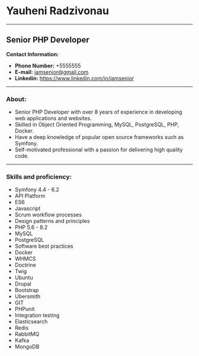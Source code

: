 # Yauheni Radzivonau
***
## Senior PHP Developer

**Contact Information:**
- **Phone Number:** +5555555
- **E-mail:** iamsenior@gmail.com
- **Linkedin:** https://www.linkedin.com/in/iamsenior
***
### About:
* Senior PHP Developer with over 8 years of experience in developing web applications and websites. 
* Skilled in Object Oriented Programming, MySQL, PostgreSQL, PHP, Docker. 
* Have a deep knowledge of popular open source frameworks such as Symfony. 
* Self-motivated professional with a passion for delivering high quality code.
***
### Skills and proficiency:

- Symfony 4.4 - 6.2
- API Platform
- ES6
- Javascript
- Scrum workflow processes
- Design patterns and principles
- PHP 5.6 - 8.2
- MySQL
- PostgreSQL
- Software best practices
- Docker
- WHMCS
- Doctrine
- Twig
- Ubuntu
- Drupal
- Bootstrap
- Ubersmith
- GIT
- PHPunit
- Integration testing
- Elasticsearch
- Redis
- RabbitMQ
- Kafka
- MongoDB
